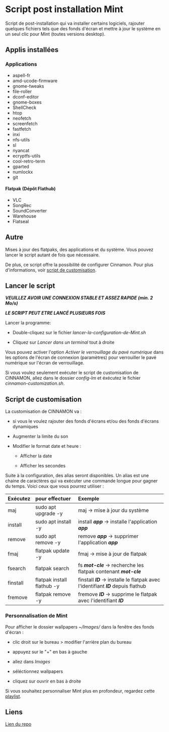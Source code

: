 # **Script post installation Mint**

Script de post-installation qui va installer certains logiciels, rajouter
quelques fichiers tels que des fonds d'écran et mettre à jour le système en un
seul clic pour Mint (toutes versions desktop).

## **Applis installées**

### **Applications**

- aspell-fr
- amd-ucode-firmware
- gnome-tweaks
- file-roller
- dconf-editor
- gnome-boxes
- ShellCheck
- htop
- neofetch
- screenfetch
- fastfetch
- inxi
- nfs-utils
- sl
- nyancat
- ecryptfs-utils
- cool-retro-term
- gparted
- numlockx
- git

#### Flatpak (Dépôt Flathub)

- VLC
- SongRec
- SoundConverter
- Warehouse
- Flatseal

## **Autre**

Mises à jour des flatpaks, des applications et du système. Vous pouvez lancer le script autant de fois que nécessaire.

De plus, ce script offre la possibilité de configurer Cinnamon. Pour plus d'informations, voir [script de customisation](#script-de-customisation).

## **Lancer le script**

**_VEUILLEZ AVOIR UNE CONNEXION STABLE ET ASSEZ RAPIDE (min. 2 Mo/s)_**

**_LE SCRIPT PEUT ETRE LANCÉ PLUSIEURS FOIS_**

Lancer la programme:

- Double-cliquez sur le fichier _lancer-la-configuration-de-Mint.sh_

- Cliquez sur _Lancer dans un terminal_ tout à droite

Vous pouvez activer l'option _Activer le verrouillage du pavé numérique_ dans les options de l'écran de connexion (paramètres) pour verrouiller le pavé numérique sur l'écran de verrouillage.

Si vous voulez seulement exécuter le script de customisation de CINNAMON, allez dans le dossier _config-lm_ et éxécutez le fichier _cinnamon-customization.sh_.

## **Script de customisation**

La customisation de CINNAMON va :

- si vous le voulez rajouter des fonds d'écrans et/ou des fonds d'écrans dynamiques

- Augmenter la limite du son

- Modifier le format date et heure :

  - Afficher la date
  
  - Afficher les secondes

Suite à la configuration, des alias seront disponibles. Un alias est une chaine de caractères qui va exécuter une commande longue pour gagner du temps. Voici ceux que vous pourrez utiliser :

|    Exécutez   |        pour effectuer          |                                      Exemple                                          |
|:--------------|:-------------------------------|:--------------------------------------------------------------------------------------|
|   maj         |   sudo apt upgrade -y          |   maj -> mise à jour du système                                                       |
|   install     |   sudo apt install -y          |   install **_app_** -> installe l'application **_app_**                               |
|   remove      |   sudo apt remove -y           |   remove **_app_** -> supprimer l'application **_app_**                               |
|   fmaj        |   flatpak update -y            |   fmaj -> mise à jour de flatpak                                                      |
|   fsearch     |   flatpak search               |   fs **_mot-cle_** -> recherche les flatpak contenant **_mot-cle_**                   |
|   finstall    |   flatpak install flathub -y   |   finstall **_ID_** -> installe le flatpak avec l'identifiant **_ID_** depuis flathub |
|   fremove     |   flatpak remove -y            |   fremove **_ID_** -> supprime le flatpak avec l'identifiant **_ID_**                 |

### **Personnalisation de Mint**

Pour afficher le dossier wallpapers _~/Images/_ dans la fenêtre des fonds d'écran :

- clic droit sur le bureau > modifier l'arrière plan du bureau

- appuyez sur le "+" en bas à gauche

- allez dans _Images_

- séléctionnez wallpapers

- cliquez sur ouvrir en bas à droite

Si vous souhaitez personnaliser Mint plus en profondeur, regardez cette [playlist](https://youtube.com/playlist?list=PL-xp5bZmT8148dNSbLTQBhEntfp_HeXfu&si=HTQfktPsC7zkXVnr).

## **Liens**

[Lien du repo](https://github.com/Loanbrwsk1/FR_Script_de_post_installation_Linux)
